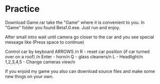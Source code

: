 Practice
========
Download Game.rar
take the "Game" where it is convenient to you.
In "Game" folder you found Beta1.0.exe. Just run and enjoy.

After small intro wait until camera go closer to the car and you see special message like (Press space to continue)

Control car by keyboard ARROWS /n
R - reset car position (if car turned over on a roof) /n
Enter - horn/n
Q - glass cleaners/n
L - Headlight/n
1,2,3,4,5 - Change cameras view/n


If you enjoid my game you also can download source files and make some new thngs on your own.
